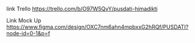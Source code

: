 link Trello
https://trello.com/b/O97W5QvY/pusdati-himadikti

Link Mock Up
https://www.figma.com/design/OXC7nm6ahn4mpbxxG2hRQf/PUSDATI?node-id=0-1&p=f
